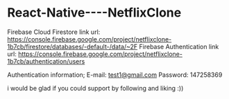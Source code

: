 ﻿# React-Native----NetflixClone
Firebase Cloud Firestore link url:  https://console.firebase.google.com/project/netflixclone-1b7cb/firestore/databases/-default-/data/~2F
Firebase Authentication link url: https://console.firebase.google.com/project/netflixclone-1b7cb/authentication/users

Authentication information;
E-mail: test1@gmail.com
Password: 147258369

i would be glad if you could support by following and liking :))
